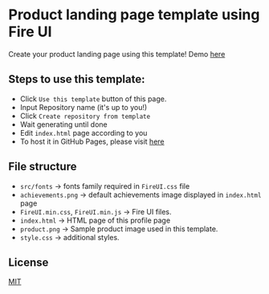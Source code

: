 # Product landing page template using Fire UI
Create your product landing page using this template! Demo [here](https://fire-ui.github.io/landing-page-template/)

## Steps to use this template:
- Click `Use this template` button of this page.
- Input Repository name (it's up to you!)
- Click `Create repository from template`
- Wait generating until done
- Edit `index.html` page according to you
- To host it in GitHub Pages, please visit [here](https://docs.github.com/en/free-pro-team@latest/github/working-with-github-pages)

## File structure
- `src/fonts` &rarr; fonts family required in `FireUI.css` file
- `achievements.png` &rarr; default achievements image displayed in `index.html` page
- `FireUI.min.css`, `FireUI.min.js` &rarr; Fire UI files.
- `index.html` &rarr; HTML page of this profile page
- `product.png` &rarr; Sample product image used in this template.
- `style.css` &rarr; additional styles.
## License
[MIT](https://github.com/fire-ui/Profile-Page-Template/blob/master/LICENSE)